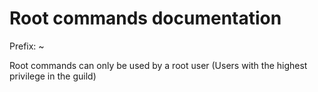 # Root commands documentation

Prefix: ~

Root commands can only be used by a root user (Users with the highest privilege in the guild)

